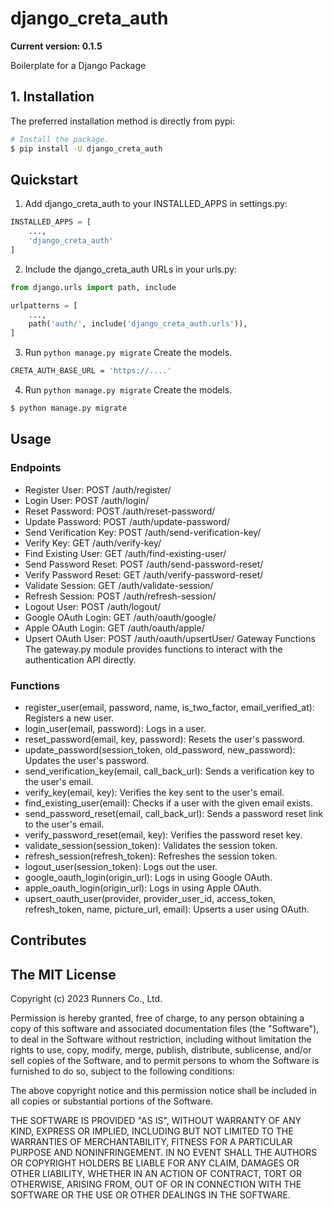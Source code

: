 # django_creta_auth

**Current version: 0.1.5**

Boilerplate for a Django Package

## 1. Installation

The preferred installation method is directly from pypi:

```bash
# Install the package.
$ pip install -U django_creta_auth
```

## Quickstart

1. Add django_creta_auth to your INSTALLED_APPS in settings.py:

```python
INSTALLED_APPS = [
    ...,
    'django_creta_auth'
]
```

2. Include the django_creta_auth URLs in your urls.py:

```python
from django.urls import path, include

urlpatterns = [
    ...,
    path('auth/', include('django_creta_auth.urls')),
]
```

3. Run ``python manage.py migrate``
   Create the models.

```bash
CRETA_AUTH_BASE_URL = 'https://....'
```

4. Run ``python manage.py migrate``
   Create the models.

```bash
$ python manage.py migrate
```

## Usage

### Endpoints

- Register User: POST /auth/register/
- Login User: POST /auth/login/
- Reset Password: POST /auth/reset-password/
- Update Password: POST /auth/update-password/
- Send Verification Key: POST /auth/send-verification-key/
- Verify Key: GET /auth/verify-key/
- Find Existing User: GET /auth/find-existing-user/
- Send Password Reset: POST /auth/send-password-reset/
- Verify Password Reset: GET /auth/verify-password-reset/
- Validate Session: GET /auth/validate-session/
- Refresh Session: POST /auth/refresh-session/
- Logout User: POST /auth/logout/
- Google OAuth Login: GET /auth/oauth/google/
- Apple OAuth Login: GET /auth/oauth/apple/
- Upsert OAuth User: POST /auth/oauth/upsertUser/
  Gateway Functions
  The gateway.py module provides functions to interact with the authentication API directly.

### Functions

- register_user(email, password, name, is_two_factor, email_verified_at): Registers a new user.
- login_user(email, password): Logs in a user.
- reset_password(email, key, password): Resets the user's password.
- update_password(session_token, old_password, new_password): Updates the user's password.
- send_verification_key(email, call_back_url): Sends a verification key to the user's email.
- verify_key(email, key): Verifies the key sent to the user's email.
- find_existing_user(email): Checks if a user with the given email exists.
- send_password_reset(email, call_back_url): Sends a password reset link to the user's email.
- verify_password_reset(email, key): Verifies the password reset key.
- validate_session(session_token): Validates the session token.
- refresh_session(refresh_token): Refreshes the session token.
- logout_user(session_token): Logs out the user.
- google_oauth_login(origin_url): Logs in using Google OAuth.
- apple_oauth_login(origin_url): Logs in using Apple OAuth.
- upsert_oauth_user(provider, provider_user_id, access_token, refresh_token, name, picture_url, email): Upserts a user
  using OAuth.

## Contributes

## The MIT License

Copyright (c) 2023 Runners Co., Ltd.

Permission is hereby granted, free of charge, to any person obtaining a copy
of this software and associated documentation files (the "Software"), to deal
in the Software without restriction, including without limitation the rights
to use, copy, modify, merge, publish, distribute, sublicense, and/or sell
copies of the Software, and to permit persons to whom the Software is
furnished to do so, subject to the following conditions:

The above copyright notice and this permission notice shall be included in all
copies or substantial portions of the Software.

THE SOFTWARE IS PROVIDED "AS IS", WITHOUT WARRANTY OF ANY KIND, EXPRESS OR
IMPLIED, INCLUDING BUT NOT LIMITED TO THE WARRANTIES OF MERCHANTABILITY,
FITNESS FOR A PARTICULAR PURPOSE AND NONINFRINGEMENT. IN NO EVENT SHALL THE
AUTHORS OR COPYRIGHT HOLDERS BE LIABLE FOR ANY CLAIM, DAMAGES OR OTHER
LIABILITY, WHETHER IN AN ACTION OF CONTRACT, TORT OR OTHERWISE, ARISING FROM,
OUT OF OR IN CONNECTION WITH THE SOFTWARE OR THE USE OR OTHER DEALINGS IN THE
SOFTWARE.
